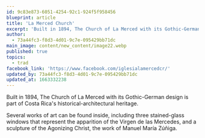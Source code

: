 ```yaml
---
id: 9c83e873-6051-4254-92c1-924f5f958456
blueprint: article
title: 'La Merced Church'
excerpt: 'Built in 1894, The Church of La Merced with its Gothic-German design'
author:
  - 73a44fc3-f8d3-4d01-9c7e-095429bb71dc
main_image: content/new_content/image22.webp
published: true
topics:
  - trad
facebook_link: 'https://www.facebook.com/iglesialamercedcr/'
updated_by: 73a44fc3-f8d3-4d01-9c7e-095429bb71dc
updated_at: 1663332238
---
```

Built in 1894, The Church of La Merced with its Gothic-German design is part of Costa Rica's historical-architectural heritage. 

Several works of art can be found inside, including three stained-glass windows that represent the apparition of the Virgen de las Mercedes, and a sculpture of the Agonizing Christ, the work of Manuel María Zúñiga.